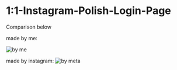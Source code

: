 # 1:1-Instagram-Polish-Login-Page

Comparison below
           
 made by me:

![by me](https://user-images.githubusercontent.com/108734792/185812715-246a428c-2217-4a34-853f-bf52475f4584.png)


made by instagram:
![by meta](https://user-images.githubusercontent.com/108734792/185809553-568aa3bc-e7bb-42b5-8ccc-69730f5923f9.png)
